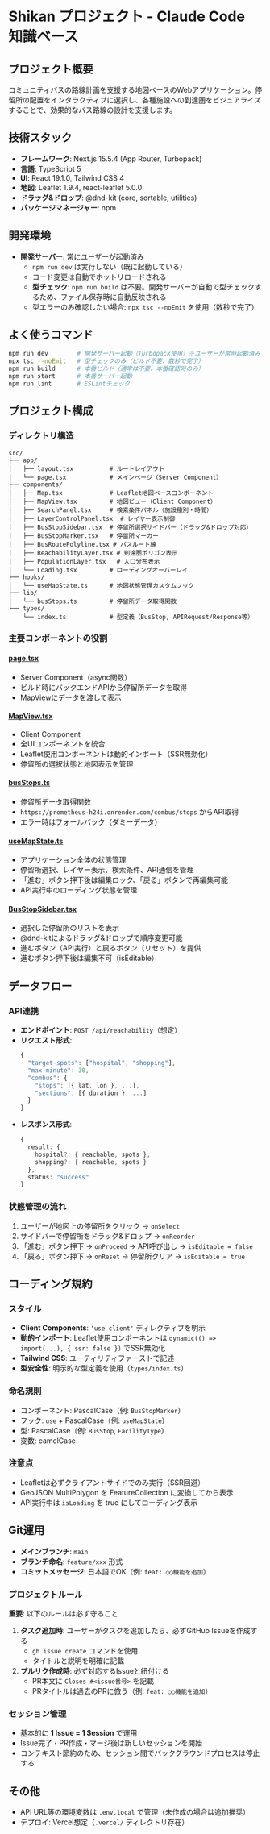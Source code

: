 # Shikan プロジェクト - Claude Code 知識ベース

## プロジェクト概要
コミュニティバスの路線計画を支援する地図ベースのWebアプリケーション。停留所の配置をインタラクティブに選択し、各種施設への到達圏をビジュアライズすることで、効果的なバス路線の設計を支援します。

## 技術スタック
- **フレームワーク**: Next.js 15.5.4 (App Router, Turbopack)
- **言語**: TypeScript 5
- **UI**: React 19.1.0, Tailwind CSS 4
- **地図**: Leaflet 1.9.4, react-leaflet 5.0.0
- **ドラッグ&ドロップ**: @dnd-kit (core, sortable, utilities)
- **パッケージマネージャー**: npm

## 開発環境
- **開発サーバー**: 常にユーザーが起動済み
  - `npm run dev` は実行しない（既に起動している）
  - コード変更は自動でホットリロードされる
  - **型チェック**: `npm run build` は不要。開発サーバーが自動で型チェックするため、ファイル保存時に自動反映される
  - 型エラーのみ確認したい場合: `npx tsc --noEmit` を使用（数秒で完了）

## よく使うコマンド
```bash
npm run dev        # 開発サーバー起動（Turbopack使用）※ユーザーが常時起動済み
npx tsc --noEmit   # 型チェックのみ（ビルド不要、数秒で完了）
npm run build      # 本番ビルド（通常は不要、本番確認時のみ）
npm run start      # 本番サーバー起動
npm run lint       # ESLintチェック
```

## プロジェクト構成

### ディレクトリ構造
```
src/
├── app/
│   ├── layout.tsx          # ルートレイアウト
│   └── page.tsx            # メインページ（Server Component）
├── components/
│   ├── Map.tsx             # Leaflet地図ベースコンポーネント
│   ├── MapView.tsx         # 地図ビュー（Client Component）
│   ├── SearchPanel.tsx     # 検索条件パネル（施設種別・時間）
│   ├── LayerControlPanel.tsx  # レイヤー表示制御
│   ├── BusStopSidebar.tsx  # 停留所選択サイドバー（ドラッグ&ドロップ対応）
│   ├── BusStopMarker.tsx   # 停留所マーカー
│   ├── BusRoutePolyline.tsx # バスルート線
│   ├── ReachabilityLayer.tsx # 到達圏ポリゴン表示
│   ├── PopulationLayer.tsx   # 人口分布表示
│   └── Loading.tsx         # ローディングオーバーレイ
├── hooks/
│   └── useMapState.ts      # 地図状態管理カスタムフック
├── lib/
│   └── busStops.ts         # 停留所データ取得関数
└── types/
    └── index.ts            # 型定義（BusStop, APIRequest/Response等）
```

### 主要コンポーネントの役割

#### [page.tsx](src/app/page.tsx)
- Server Component（async関数）
- ビルド時にバックエンドAPIから停留所データを取得
- MapViewにデータを渡して表示

#### [MapView.tsx](src/components/MapView.tsx)
- Client Component
- 全UIコンポーネントを統合
- Leaflet使用コンポーネントは動的インポート（SSR無効化）
- 停留所の選択状態と地図表示を管理

#### [busStops.ts](src/lib/busStops.ts)
- 停留所データ取得関数
- `https://prometheus-h24i.onrender.com/combus/stops` からAPI取得
- エラー時はフォールバック（ダミーデータ）

#### [useMapState.ts](src/hooks/useMapState.ts)
- アプリケーション全体の状態管理
- 停留所選択、レイヤー表示、検索条件、API通信を管理
- 「進む」ボタン押下後は編集ロック、「戻る」ボタンで再編集可能
- API実行中のローディング状態を管理

#### [BusStopSidebar.tsx](src/components/BusStopSidebar.tsx)
- 選択した停留所のリストを表示
- @dnd-kitによるドラッグ&ドロップで順序変更可能
- 進むボタン（API実行）と戻るボタン（リセット）を提供
- 進むボタン押下後は編集不可（isEditable）

## データフロー

### API連携
- **エンドポイント**: `POST /api/reachability`（想定）
- **リクエスト形式**:
  ```typescript
  {
    "target-spots": ["hospital", "shopping"],
    "max-minute": 30,
    "combus": {
      "stops": [{ lat, lon }, ...],
      "sections": [{ duration }, ...]
    }
  }
  ```
- **レスポンス形式**:
  ```typescript
  {
    result: {
      hospital?: { reachable, spots },
      shopping?: { reachable, spots }
    },
    status: "success"
  }
  ```

### 状態管理の流れ
1. ユーザーが地図上の停留所をクリック → `onSelect`
2. サイドバーで停留所をドラッグ&ドロップ → `onReorder`
3. 「進む」ボタン押下 → `onProceed` → API呼び出し → `isEditable = false`
4. 「戻る」ボタン押下 → `onReset` → 停留所クリア → `isEditable = true`

## コーディング規約

### スタイル
- **Client Components**: `'use client'` ディレクティブを明示
- **動的インポート**: Leaflet使用コンポーネントは `dynamic(() => import(...), { ssr: false })` でSSR無効化
- **Tailwind CSS**: ユーティリティファーストで記述
- **型安全性**: 明示的な型定義を使用（`types/index.ts`）

### 命名規則
- コンポーネント: PascalCase（例: `BusStopMarker`）
- フック: `use` + PascalCase（例: `useMapState`）
- 型: PascalCase（例: `BusStop`, `FacilityType`）
- 変数: camelCase

### 注意点
- Leafletは必ずクライアントサイドでのみ実行（SSR回避）
- GeoJSON MultiPolygon を FeatureCollection に変換してから表示
- API実行中は `isLoading` を true にしてローディング表示

## Git運用
- **メインブランチ**: `main`
- **ブランチ命名**: `feature/xxx` 形式
- **コミットメッセージ**: 日本語でOK（例: `feat: ○○機能を追加`）

### プロジェクトルール
**重要**: 以下のルールは必ず守ること
1. **タスク追加時**: ユーザーがタスクを追加したら、必ずGitHub Issueを作成する
   - `gh issue create` コマンドを使用
   - タイトルと説明を明確に記載
2. **プルリク作成時**: 必ず対応するIssueと紐付ける
   - PR本文に `Closes #<issue番号>` を記載
   - PRタイトルは過去のPRに倣う（例: `feat: ○○機能を追加`）

### セッション管理
- 基本的に **1 Issue = 1 Session** で運用
- Issue完了・PR作成・マージ後は新しいセッションを開始
- コンテキスト節約のため、セッション間でバックグラウンドプロセスは停止する

## その他
- API URL等の環境変数は `.env.local` で管理（未作成の場合は追加推奨）
- デプロイ: Vercel想定（`.vercel/` ディレクトリ存在）
